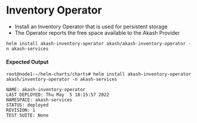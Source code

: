 # Inventory Operator

* Install an Inventory Operator that is used for persistent storage
* The Operator reports the free space available to the Akash Provider

```
helm install akash-inventory-operator akash/akash-inventory-operator -n akash-services
```

#### Expected Output

```
root@node1:~/helm-charts/charts# helm install akash-inventory-operator akash/inventory-operator -n akash-services

NAME: akash-inventory-operator
LAST DEPLOYED: Thu May  5 18:15:57 2022
NAMESPACE: akash-services
STATUS: deployed
REVISION: 1
TEST SUITE: None
```
